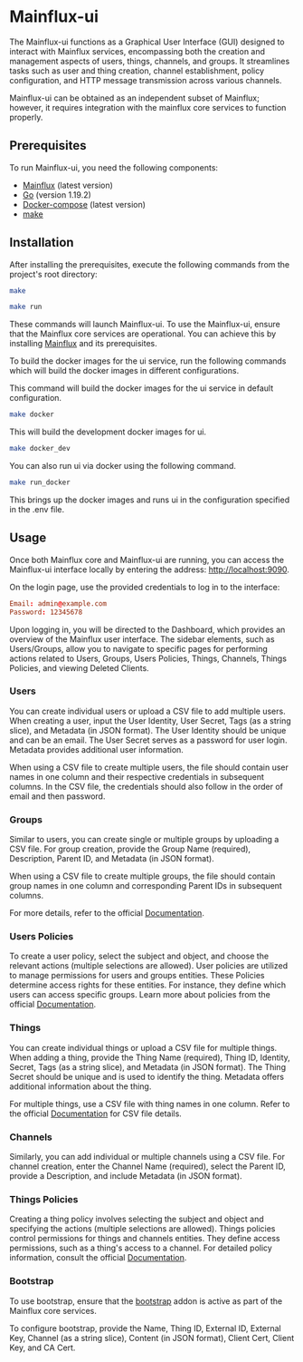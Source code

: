# Mainflux-ui

The Mainflux-ui functions as a Graphical User Interface (GUI) designed to interact with Mainflux services, encompassing both the creation and management aspects of users, things, channels, and groups. It streamlines tasks such as user and thing creation, channel establishment, policy configuration, and HTTP message transmission across various channels.

Mainflux-ui can be obtained as an independent subset of Mainflux; however, it requires integration with the mainflux core services to function properly.

## Prerequisites

To run Mainflux-ui, you need the following components:

- [Mainflux](https://github.com/mainflux/mainflux) (latest version)
- [Go](https://golang.org/doc/install) (version 1.19.2)
- [Docker-compose](https://docs.docker.com/compose/install/) (latest version)
- [make](https://www.gnu.org/software/make/manual/make.html)

## Installation

After installing the prerequisites, execute the following commands from the project's root directory:

```bash
make
```

```bash
make run
```

These commands will launch Mainflux-ui. To use the Mainflux-ui, ensure that the Mainflux core services are operational. You can achieve this by installing [Mainflux](https://github.com/mainflux/mainflux) and its prerequisites.

To build the docker images for the ui service, run the following commands which will build the docker images in different configurations.

This command will build the docker images for the ui service in default configuration.

```bash
make docker
```

This will build the development docker images for ui.

```bash
make docker_dev
```

You can also run ui via docker using the following command.

```bash
make run_docker
```

This brings up the docker images and runs ui in the configuration specified in the .env file.

## Usage

Once both Mainflux core and Mainflux-ui are running, you can access the Mainflux-ui interface locally by entering the address: [http://localhost:9090](http://localhost:9090).

On the login page, use the provided credentials to log in to the interface:

```conf
Email: admin@example.com
Password: 12345678
```

Upon logging in, you will be directed to the Dashboard, which provides an overview of the Mainflux user interface. The sidebar elements, such as Users/Groups, allow you to navigate to specific pages for performing actions related to Users, Groups, Users Policies, Things, Channels, Things Policies, and viewing Deleted Clients.

### Users

You can create individual users or upload a CSV file to add multiple users. When creating a user, input the User Identity, User Secret, Tags (as a string slice), and Metadata (in JSON format). The User Identity should be unique and can be an email. The User Secret serves as a password for user login. Metadata provides additional user information.

When using a CSV file to create multiple users, the file should contain user names in one column and their respective credentials in subsequent columns. In the CSV file, the credentials should also follow in the order of email and then password.

### Groups

Similar to users, you can create single or multiple groups by uploading a CSV file. For group creation, provide the Group Name (required), Description, Parent ID, and Metadata (in JSON format).

When using a CSV file to create multiple groups, the file should contain group names in one column and corresponding Parent IDs in subsequent columns.

For more details, refer to the official [Documentation](http://docs.mainflux.io/cli/#things-management).

### Users Policies

To create a user policy, select the subject and object, and choose the relevant actions (multiple selections are allowed). User policies are utilized to manage permissions for users and groups entities. These Policies determine access rights for these entities. For instance, they define which users can access specific groups. Learn more about policies from the official [Documentation](https://docs.mainflux.io/authorization/#summary-of-defined-policies).

### Things

You can create individual things or upload a CSV file for multiple things. When adding a thing, provide the Thing Name (required), Thing ID, Identity, Secret, Tags (as a string slice), and Metadata (in JSON format). The Thing Secret should be unique and is used to identify the thing. Metadata offers additional information about the thing.

For multiple things, use a CSV file with thing names in one column. Refer to the official [Documentation](http://docs.mainflux.io/cli/#things-management) for CSV file details.

### Channels

Similarly, you can add individual or multiple channels using a CSV file. For channel creation, enter the Channel Name (required), select the Parent ID, provide a Description, and include Metadata (in JSON format).

### Things Policies

Creating a thing policy involves selecting the subject and object and specifying the actions (multiple selections are allowed). Things policies control permissions for things and channels entities. They define access permissions, such as a thing's access to a channel. For detailed policy information, consult the official [Documentation](https://docs.mainflux.io/authorization/#summary-of-defined-policies).

### Bootstrap

To use bootstrap, ensure that the [bootstrap](http://docs.mainflux.io/bootstrap/) addon is active as part of the Mainflux core services.

To configure bootstrap, provide the Name, Thing ID, External ID, External Key, Channel (as a string slice), Content (in JSON format), Client Cert, Client Key, and CA Cert.
